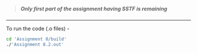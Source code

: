 > ##### Only first part of the assignment having SSTF is remaining

---

To run the code (.o files) -
``` bash
cd 'Assignment 8/build'
./'Assignment 8.2.out'
```
